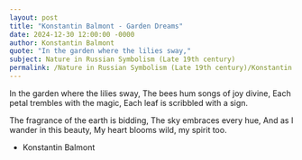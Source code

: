 ```yaml
---
layout: post
title: "Konstantin Balmont - Garden Dreams"
date: 2024-12-30 12:00:00 -0000
author: Konstantin Balmont
quote: "In the garden where the lilies sway,"
subject: Nature in Russian Symbolism (Late 19th century)
permalink: /Nature in Russian Symbolism (Late 19th century)/Konstantin Balmont/Konstantin Balmont - Garden Dreams
---
```


In the garden where the lilies sway,
  The bees hum songs of joy divine,
  Each petal trembles with the magic,
  Each leaf is scribbled with a sign.
  
  The fragrance of the earth is bidding,
  The sky embraces every hue,
  And as I wander in this beauty,
  My heart blooms wild, my spirit too.

- Konstantin Balmont
